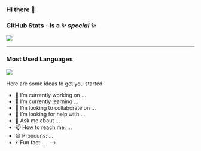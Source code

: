### Hi there 👋

### GitHub Stats - is a ✨ _special_ ✨
<img src="https://github-readme-stats.vercel.app/api?username=huuthanh81&show_icons=true&theme=material-palenight"/>

<hr/>

### Most Used Languages
<img src="https://github-readme-stats.vercel.app/api/top-langs/?username=huuthanh81&layout=compact&theme=material-palenight" />

Here are some ideas to get you started:

- 🔭 I’m currently working on ...
- 🌱 I’m currently learning ...
- 👯 I’m looking to collaborate on ...
- 🤔 I’m looking for help with ...
- 💬 Ask me about ...
- 📫 How to reach me: ...
- 😄 Pronouns: ...
- ⚡ Fun fact: ...
-->
